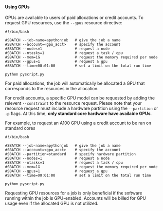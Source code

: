 
#### Using GPUs

GPUs are available to users of paid allocations or credit accounts. 
To request GPU resources, use the `--gpus` resource directive:

```
#!/bin/bash

#SBATCH --job-name=apythonjob   # give the job a name
#SBATCH --account=<gpu_acct>    # specify the account
#SBATCH --nodes=1               # request a node
#SBATCH --ntasks=1              # request a task / cpu
#SBATCH --mem=1G                # request the memory required per node
#SBATCH --gpus=1                # request a gpu
#SBATCH --time=00:01:00         # set a limit on the total run time

python pyscript.py
```

For paid allocations, the job will automatically be allocated a GPU that corresponds to the resources in the allocation.

For credit accounts, a specific GPU model can be requested by adding the relevent `--constraint` to the resource request. 
Please note that your resource request must include a hardware partition using the `--partition` or `-p` flags. At this time, 
**only standard core hardware have available GPUs**.

For example, to request an A100 GPU using a credit account to be ran on standard cores

```
#!/bin/bash

#SBATCH --job-name=apythonjob   # give the job a name
#SBATCH --account=<gpu_acct>    # specify the account
#SBATCH --partition=standard    # specify hardware partition
#SBATCH --nodes=1               # request a node
#SBATCH --ntasks=1              # request a task / cpu
#SBATCH --mem=1G                # request the memory required per node
#SBATCH --gpus=1                # request a gpu
#SBATCH --time=00:01:00         # set a limit on the total run time

python pyscript.py
```

Requesting GPU resources for a job is only beneficial if the software running within the job is GPU-enabled. 
Accounts will be billed for GPU usage even if the allocated GPU is not utilized. 

